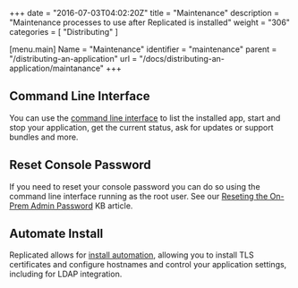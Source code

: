 +++
date = "2016-07-03T04:02:20Z"
title = "Maintenance"
description = "Maintenance processes to use after Replicated is installed"
weight = "306"
categories = [ "Distributing" ]

[menu.main]
Name       = "Maintenance"
identifier = "maintenance"
parent     = "/distributing-an-application"
url        = "/docs/distributing-an-application/maintanance"
+++

## Command Line Interface

You can use the [command line interface](/reference/replicated-cli/) to list the installed app, start and stop
your application, get the current status, ask for updates or support bundles and more.

## Reset Console Password

If you need to reset your console password you can do so using the command line interface running as the
root user.  See our [Reseting the On-Prem Admin Password](/kb/supporting-your-customers/resetting-console-password/)
KB article.

## Automate Install

Replicated allows for [install automation](/kb/developer-resources/automate-install/),
allowing you to install TLS certificates and configure hostnames and control your
application settings, including for LDAP integration.
